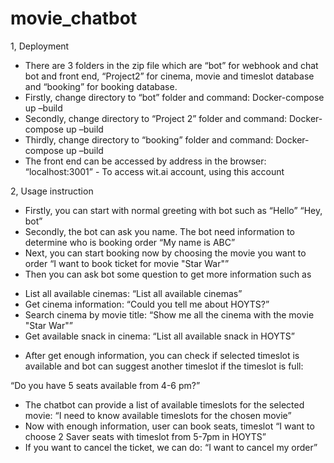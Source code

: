 # movie_chatbot
1, Deployment
- There are 3 folders in the zip file which are “bot” for webhook and chat bot and front end, “Project2” for cinema, movie and timeslot database and “booking” for booking database.
- Firstly, change directory to “bot” folder and command:
Docker-compose up –build
- Secondly, change directory to “Project 2” folder and command:
Docker-compose up –build
- Thirdly, change directory to “booking” folder and command:
Docker-compose up –build
- The front end can be accessed by address in the browser: “localhost:3001” - To access wit.ai account, using this account

2, Usage instruction
- Firstly, you can start with normal greeting with bot such as “Hello”
“Hey, bot”
- Secondly, the bot can ask you name. The bot need information to determine who is booking order “My name is ABC”
- Next, you can start booking now by choosing the movie you want to order
“I want to book ticket for movie "Star War"”
- Then you can ask bot some question to get more information such as
+ List all available cinemas: “List all available cinemas”
+ Get cinema information: “Could you tell me about HOYTS?”
+ Search cinema by movie title: “Show me all the cinema with the movie "Star War"”
+ Get available snack in cinema: “List all available snack in HOYTS”
- After get enough information, you can check if selected timeslot is available and bot can suggest another timeslot if the timeslot is full:
 
“Do you have 5 seats available from 4-6 pm?”
- The chatbot can provide a list of available timeslots for the selected movie: “I need to know available timeslots for the chosen movie”
- Now with enough information, user can book seats, timeslot
“I want to choose 2 Saver seats with timeslot from 5-7pm in HOYTS”
- If you want to cancel the ticket, we can do:
“I want to cancel my order”
